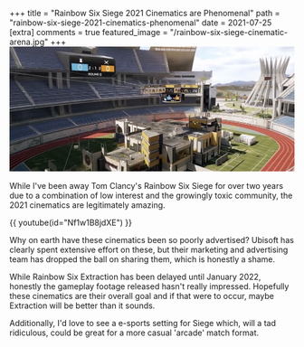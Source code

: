 +++
title = "Rainbow Six Siege 2021 Cinematics are Phenomenal"
path = "rainbow-six-siege-2021-cinematics-phenomenal"
date = 2021-07-25
[extra]
comments = true
featured_image = "/rainbow-six-siege-cinematic-arena.jpg"
+++
![Rainbow Six Siege 2021 Cinematic Arena](/rainbow-six-siege-cinematic-arena.jpg "Rainbow Six Siege 2021 Cinematic Arena")

While I've been away Tom Clancy's Rainbow Six Siege for over two years due to a combination of low interest and the growingly toxic community, the 2021 cinematics are legitimately amazing.
<!-- more -->

{{ youtube(id="Nf1w1B8jdXE") }}

Why on earth have these cinematics been so poorly advertised? Ubisoft has clearly spent extensive effort on these, but their marketing and advertising team has dropped the ball on sharing them, which is honestly a shame.

While Rainbow Six Extraction has been delayed until January 2022, honestly the gameplay footage released hasn't really impressed. Hopefully these cinematics are their overall goal and if that were to occur, maybe Extraction will be better than it sounds.

Additionally, I'd love to see a e-sports setting for Siege which, will a tad ridiculous, could be great for a more casual 'arcade' match format.